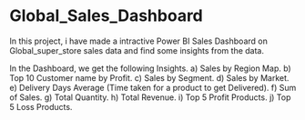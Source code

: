 # Global_Sales_Dashboard

In this project, i have made a intractive Power BI Sales Dashboard on Global_super_store sales data and find some insights from the data.

In the Dashboard, we get the following Insights. 
a) Sales by Region Map. 
b) Top 10 Customer name by Profit. 
c) Sales by Segment. 
d) Sales by Market. 
e) Delivery Days Average (Time taken for a product to get Delivered). 
f) Sum of Sales.
g) Total Quantity.
h) Total Revenue.
i) Top 5 Profit Products.
j) Top 5 Loss Products.

